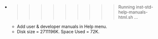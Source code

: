 * >>>>>>>>> Running inst-std-help-manuals-html.sh ...
  * Add user & developer manuals in Help menu.
  * Disk size = 2711196K. Space Used = 72K.
